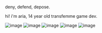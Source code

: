 deny, defend, depose.

hi! i'm aria, 14 year old transfemme game dev.

![image](https://github.com/user-attachments/assets/9202f4d9-effe-4f24-80b3-8ee791e2414e)
![image](https://github.com/user-attachments/assets/d7aa4bf3-b16c-4b20-93de-0460d9470454)
![image](https://github.com/user-attachments/assets/35d2e284-04f2-42ee-b132-edb18167af15)
![image](https://github.com/user-attachments/assets/d82fee9e-b3d1-4c62-bcb9-0245f00803cc)
![image](https://github.com/user-attachments/assets/a3b8c78d-df44-4630-a6e2-876c910b3ee2)
